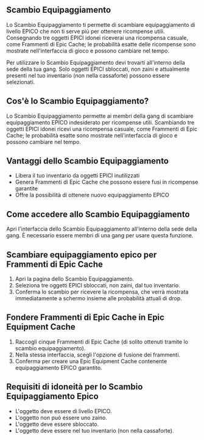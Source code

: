 ## Scambio Equipaggiamento

Lo Scambio Equipaggiamento ti permette di scambiare equipaggiamento di livello EPICO che non ti serve più per ottenere ricompense utili. Consegnando tre oggetti EPICI idonei riceverai una ricompensa casuale, come Frammenti di Epic Cache; le probabilità esatte delle ricompense sono mostrate nell'interfaccia di gioco e possono cambiare nel tempo.

Per utilizzare lo Scambio Equipaggiamento devi trovarti all'interno della sede della tua gang. Solo oggetti EPICI sbloccati, non zaini e attualmente presenti nel tuo inventario (non nella cassaforte) possono essere selezionati.

## Cos'è lo Scambio Equipaggiamento?

Lo Scambio Equipaggiamento permette ai membri della gang di scambiare equipaggiamento EPICO indesiderato per ricompense utili. Scambiando tre oggetti EPICI idonei ricevi una ricompensa casuale, come Frammenti di Epic Cache; le probabilità esatte sono mostrate nell'interfaccia di gioco e possono cambiare nel tempo.

## Vantaggi dello Scambio Equipaggiamento

- Libera il tuo inventario da oggetti EPICI inutilizzati
- Genera Frammenti di Epic Cache che possono essere fusi in ricompense garantite
- Offre la possibilità di ottenere nuovo equipaggiamento EPICO

## Come accedere allo Scambio Equipaggiamento

Apri l'interfaccia dello Scambio Equipaggiamento all'interno della sede della gang. È necessario essere membri di una gang per usare questa funzione.

## Scambiare equipaggiamento epico per Frammenti di Epic Cache

1. Apri la pagina dello Scambio Equipaggiamento.
2. Seleziona tre oggetti EPICI sbloccati, non zaini, dal tuo inventario.
3. Conferma lo scambio per ricevere la ricompensa, che verrà mostrata immediatamente a schermo insieme alle probabilità attuali di drop.

## Fondere Frammenti di Epic Cache in Epic Equipment Cache

1. Raccogli cinque Frammenti di Epic Cache (di solito ottenuti tramite lo scambio equipaggiamento).
2. Nella stessa interfaccia, scegli l'opzione di fusione dei frammenti.
3. Conferma per creare una Epic Equipment Cache contenente equipaggiamento EPICO garantito.

## Requisiti di idoneità per lo Scambio Equipaggiamento Epico

- L'oggetto deve essere di livello EPICO.
- L'oggetto non può essere uno zaino.
- L'oggetto deve essere sbloccato.
- L'oggetto deve essere nel tuo inventario (non nella cassaforte).
